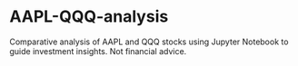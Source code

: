 # AAPL-QQQ-analysis
Comparative analysis of AAPL and QQQ stocks using Jupyter Notebook to guide investment insights. Not financial advice.
